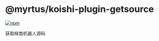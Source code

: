 # @myrtus/koishi-plugin-getsource

[![npm](https://img.shields.io/npm/v/@myrtus/koishi-plugin-getsource?style=flat-square)](https://www.npmjs.com/package/@myrtus/koishi-plugin-getsource)

获取桉南机器人源码
